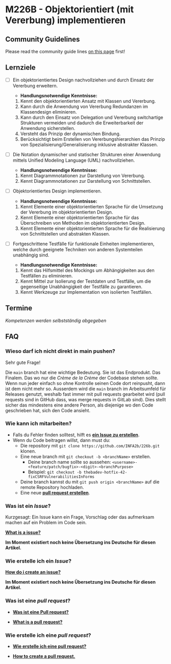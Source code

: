# M226B - Objektorientiert (mit Vererbung) implementieren
## Community Guidelines
Please read the community guide lines [on this page](https://github.com/INFAxb/example-repository) first!

## Lernziele
- [ ] Ein objektorientiertes Design nachvollziehen und durch Einsatz der Vererbung erweitern.	
 	- **Handlungsnotwendige Kenntnisse:**
    1. Kennt den objektorientierten Ansatz mit Klassen und Vererbung.
    2. Kann durch die Anwendung von Vererbung Redundanzen im Klassendesign eliminieren.
    3. Kann durch den Einsatz von Delegation und Vererbung switchartige Strukturen vermeiden und dadurch die Erweiterbarkeit der Anwendung sicherstellen.
    4. Versteht das Prinzip der dynamischen Bindung.
    5. Berücksichtigt beim Erstellen von Vererbungshierarchien das Prinzip von Spezialisierung/Generalisierung inklusive abstrakter Klassen.

- [ ]	Die Notation dynamischer und statischer Strukturen einer Anwendung mittels Unified Modeling Language (UML) nachvollziehen.	
 	- **Handlungsnotwendige Kenntnisse:**
    1.	Kennt Diagrammnotationen zur Darstellung von Vererbung.
    2.	Kennt Diagrammnotationen zur Darstellung von Schnittstellen.

- [ ]	Objektorientiertes Design implementieren.	
 	- **Handlungsnotwendige Kenntnisse:**
    1.	Kennt Elemente einer objektorientierten Sprache für die Umsetzung der Vererbung im objektorientierten Design.
    2.	Kennt Elemente einer objektorientierten Sprache für das Überschreiben von Methoden im objektorientierten Design.
    3.	Kennt Elemente einer objektorientierten Sprache für die Realisierung von Schnittstellen und abstrakten Klassen.

- [ ]	Fortgeschrittene Testfälle für funktionale Einheiten implementieren, welche durch geeignete Techniken von anderen Systemteilen unabhängig sind.	
 	- **Handlungsnotwendige Kenntnisse:**
    1.	Kennt das Hilfsmittel des Mockings um Abhängigkeiten aus den Testfällen zu eliminieren.
    2.	Kennt Mittel zur Isolierung der Testdaten und Testfälle, um die gegenseitige Unabhängigkeit der Testfälle zu garantieren.
    3.	Kennt Werkzeuge zur Implementation von isolierten Testfällen.

## Termine
*Kompetenzen werden selbstständig abgegeben*



## FAQ



### <span id="whyNotPushMainDirectly">Wieso darf ich nicht direkt in main pushen?</span>

Sehr gute Frage!

Die `main` branch hat eine wichtige Bedeutung. Sie ist das Endprodukt. Das Finalem. Das wo nur die <i>Crème de la Crème</i> der Codebase stehen sollte. Wenn nun jeder einfach so ohne Kontrolle seinen Code dort reinpusht, dann ist dem nicht mehr so. Ausserdem wird die `main` branch im Arbeitsumfeld für Releases genutzt, weshalb fast immer mit pull requests gearbeitet wird (pull requests sind in GitHub dass, was merge requests in GitLab sind). Dies stellt sicher das mindestens eine andere Person, als diejenige wo den Code geschrieben hat, sich den Code ansieht.



### <span id="howToContribute">Wie kann ich mitarbeiten?</span>

+ Falls du Fehler finden solltest, hilft es <strong><a href="#whatIsAnIssue">ein Issue zu erstellen</a></strong>.
+ Wenn du Code beitragen willst, dann must du:
  + Die repository mit `git clone https://github.com/INFA2b/226b.git` klonen.
  + Eine neue branch mit `git checkout -b <branchName>` erstellen.
    + Deine branch name sollte so aussehen: `<username>-<feature/patch/bugfix>-<digit>-<branchPurpose>`
    + Beispiel: `git checkout -b thebadev-hotfix-42-fixCSRFVulnerabilitiesInForms`
  + Deine branch kannst du mit `git push origin <branchName>` auf die remote Repository hochladen.
  + Eine neue <strong><a href="#howTocreatePullRequest">pull request erstellen</a></strong>.



### <span id="whatIsAnIssue">Was ist ein <i>Issue</i>?</span>

Kurzgesagt: Ein Issue kann ein Frage, Vorschlag oder das aufmerksam machen auf ein Problem im Code sein.

<strong><a href="https://docs.github.com/en/issues/tracking-your-work-with-issues/about-issues" target="_blank">What is a issue?</a></strong>

<strong>Im Moment existiert noch keine Übersetzung ins Deutsche für diesen Artikel.</strong>



### <span id="howToCreateAnIssue">Wie erstelle ich ein <i>Issue</i>?</span>

<strong><a href="https://docs.github.com/en/issues/tracking-your-work-with-issues/creating-an-issue" target="_blank">How do i create an issue?</a></strong>

<strong>Im Moment existiert noch keine Übersetzung ins Deutsche für diesen Artikel.</strong>



### <span id="whatIsAnPullRequest">Was ist eine <i>pull request</i>?</span>

+ <strong><a href="https://docs.github.com/de/github/collaborating-with-pull-requests/proposing-changes-to-your-work-with-pull-requests/about-pull-requests" target="_blank">Was ist eine Pull request?</a></strong>

+ <strong><a href="https://docs.github.com/en/github/collaborating-with-pull-requests/proposing-changes-to-your-work-with-pull-requests/about-pull-requests" target="_blank">What is a pull request?</a></strong>



### <span id="howTocreatePullRequest">Wie erstelle ich eine <i>pull request</i>?</span>

+ <strong><a href="https://docs.github.com/de/github/collaborating-with-pull-requests/proposing-changes-to-your-work-with-pull-requests/creating-a-pull-request" target="_blank">Wie erstelle ich eine pull request?</a></strong>

+ <strong><a href="https://docs.github.com/en/github/collaborating-with-pull-requests/proposing-changes-to-your-work-with-pull-requests/creating-a-pull-request" target="_blank">How to create a pull request.</a></strong>

